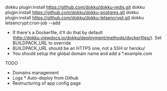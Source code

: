 dokku plugin:install https://github.com/dokku/dokku-redis.git
dokku plugin:install https://github.com/dokku/dokku-postgres.git
dokku plugin:install https://github.com/dokku/dokku-letsencrypt.git
dokku letsencrypt:cron-job --add

* If there's a Dockerfile, it'll do that by default (http://dokku.viewdocs.io/dokku/deployment/methods/dockerfiles/). Set BUILDPACK_URL to override
* BUILDPACK_URL should be an HTTPS one, not a SSH or heroku/<foo>
* You should setup the global domain name and add a *.example.com

TODO
* Domains management
* Logs
* Auto-deploy from Github
* Restructuring of app config page